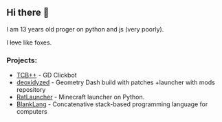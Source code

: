 ## Hi there 👋
I am 13 years old proger on python and js (very poorly).

I ~~love~~ like foxes.

### Projects:
- [TCB++](https://github.com/thisisignitedoreo/tcbpp) - GD Clickbot
- [deoxidyzed](https://github.com/thisisignitedoreo/thelastmirror) - Geometry Dash build with patches +launcher with mods repository
- [RatLauncher](https://github.com/thisisignitedoreo/ratlauncher) - Minecraft launcher on Python.
- [BlankLang](https://github.com/thisisignitedoreo/blanklang) - Concatenative stack-based programming language for computers
